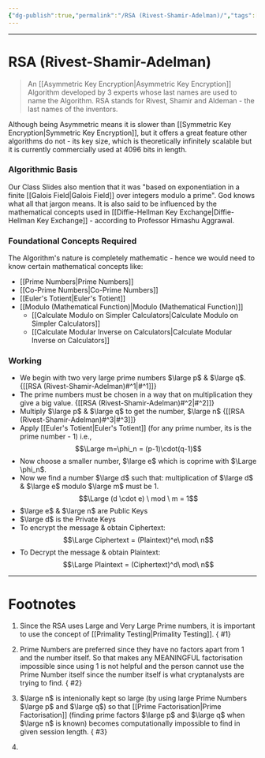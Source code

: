 ```yaml
---
{"dg-publish":true,"permalink":"/RSA (Rivest-Shamir-Adelman)/","tags":["CyberSec"]}
---
```



---
# RSA (Rivest-Shamir-Adelman)
> An [[Asymmetric Key Encryption\|Asymmetric Key Encryption]] Algorithm developed by 3 experts whose last names are used to name the Algorithm. RSA stands for Rivest, Shamir and Aldeman - the last names of the inventors.

Although being Asymmetric means it is slower than [[Symmetric Key Encryption\|Symmetric Key Encryption]], but it offers a great feature other algorithms do not - its key size, which is theoretically infinitely scalable but it is currently commercially used at 4096 bits in length.

### Algorithmic Basis
Our Class Slides also mention that it was "based on exponentiation in a finite [[Galois Field\|Galois Field]] over integers modulo a prime". God knows what all that jargon means.
It is also said to be influenced by the mathematical concepts used in [[Diffie-Hellman Key Exchange\|Diffie-Hellman Key Exchange]] - according to Professor Himashu Aggrawal.

### Foundational Concepts Required
The Algorithm's nature is completely mathematic - hence we would need to know certain mathematical concepts like: 
- [[Prime Numbers\|Prime Numbers]]
- [[Co-Prime Numbers\|Co-Prime Numbers]]
- [[Euler's Totient\|Euler's Totient]]
- [[Modulo (Mathematical Function)\|Modulo (Mathematical Function)]]
	- [[Calculate Modulo on Simpler Calculators\|Calculate Modulo on Simpler Calculators]]
	- [[Calculate Modular Inverse on Calculators\|Calculate Modular Inverse on Calculators]]

### Working
- We begin with two very large prime numbers $\large p$ & $\large q$. {[[RSA (Rivest-Shamir-Adelman)#^1\|#^1]]} 
- The prime numbers must be chosen in a way that on multiplication they give a big value. {[[RSA (Rivest-Shamir-Adelman)#^2\|#^2]]}
- Multiply $\large p$ & $\large q$ to get the number, $\large n$ {[[RSA (Rivest-Shamir-Adelman)#^3\|#^3]]}
- Apply [[Euler's Totient\|Euler's Totient]] (for any prime number, its is the prime number - 1) i.e., $$\Large m=\phi_n = (p-1)\cdot(q-1)$$
- Now choose a smaller number, $\large e$ which is coprime with $\Large \phi_n$.
- Now we find a number $\large d$ such that: multiplication of $\large d$ & $\large e$ modulo $\large m$ must be 1. $$\Large (d \cdot e) \ mod \ m  = 1$$
-  $\large e$ & $\large n$ are Public Keys
-  $\large d$ is the Private Keys
- To encrypt the message & obtain Ciphertext: $$\Large Ciphertext = (Plaintext)^e\ mod\ n$$
- To Decrypt the message & obtain Plaintext: $$\Large Plaintext = (Ciphertext)^d\ mod\ n$$


---
# Footnotes
1. Since the RSA uses Large and Very Large Prime numbers, it is important to use the concept of [[Primality Testing\|Primality Testing]].
{ #1}

2. Prime Numbers are preferred since they have no factors apart from 1 and the number itself. So that makes any MEANINGFUL factorisation impossible since using 1 is not helpful and the person cannot use the Prime Number itself since the number itself is what cryptanalysts are trying to find.
{ #2}

3. $\large n$ is intenionally kept so large (by using large Prime Numbers $\large p$ and $\large q$) so that [[Prime Factorisation\|Prime Factorisation]] (finding prime factors $\large p$ and $\large q$ when $\large n$ is known) becomes computationally impossible to find in given session length.
{ #3}

4. 